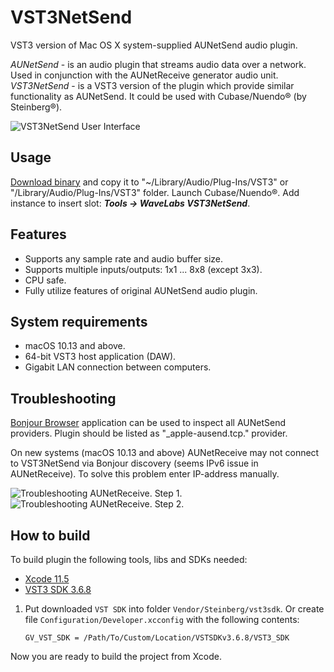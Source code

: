 # VST3NetSend

VST3 version of Mac OS X system-supplied AUNetSend audio plugin.

_AUNetSend_ - is an audio plugin that streams audio data over a network. Used in conjunction with the AUNetReceive generator audio unit.
_VST3NetSend_ - is a VST3 version of the plugin which provide similar functionality as AUNetSend. It could be used with Cubase/Nuendo® (by Steinberg®).

![VST3NetSend User Interface](https://raw.githubusercontent.com/vgorloff/VST3NetSend/master/Media/VST3NetSend.png)

## Usage

[Download binary](https://github.com/vgorloff/VST3NetSend/releases/latest) and copy it to "~/Library/Audio/Plug-Ins/VST3" or "/Library/Audio/Plug-Ins/VST3" folder.
Launch Cubase/Nuendo®. Add instance to insert slot: **_Tools -> WaveLabs VST3NetSend_**.

## Features

- Supports any sample rate and audio buffer size.
- Supports multiple inputs/outputs: 1x1 ... 8x8 (except 3x3).
- CPU safe.
- Fully utilize features of original AUNetSend audio plugin.

## System requirements

- macOS 10.13 and above.
- 64-bit VST3 host application (DAW).
- Gigabit LAN connection between computers.

## Troubleshooting

[Bonjour Browser](http://www.tildesoft.com) application can be used to inspect all AUNetSend providers.
Plugin should be listed as "\_apple-ausend.tcp." provider.

On new systems (macOS 10.13 and above) AUNetReceive may not connect to VST3NetSend via Bonjour discovery (seems IPv6 issue in AUNetReceive).
To solve this problem enter IP-address manually.

![Troubleshooting AUNetReceive. Step 1.](https://raw.githubusercontent.com/vgorloff/VST3NetSend/master/Media/Troubleshooting_AUNetRecieve_01.png)
![Troubleshooting AUNetReceive. Step 2.](https://raw.githubusercontent.com/vgorloff/VST3NetSend/master/Media/Troubleshooting_AUNetRecieve_02.png)

## How to build

To build plugin the following tools, libs and SDKs needed:

- [Xcode 11.5](https://developer.apple.com/xcode/)
- [VST3 SDK 3.6.8](http://www.steinberg.net/en/company/developer.html)

1. Put downloaded `VST SDK` into folder `Vendor/Steinberg/vst3sdk`. Or create file `Configuration/Developer.xcconfig` with the following contents:

    ```plain
    GV_VST_SDK = /Path/To/Custom/Location/VSTSDKv3.6.8/VST3_SDK
    ```

Now you are ready to build the project from Xcode.
